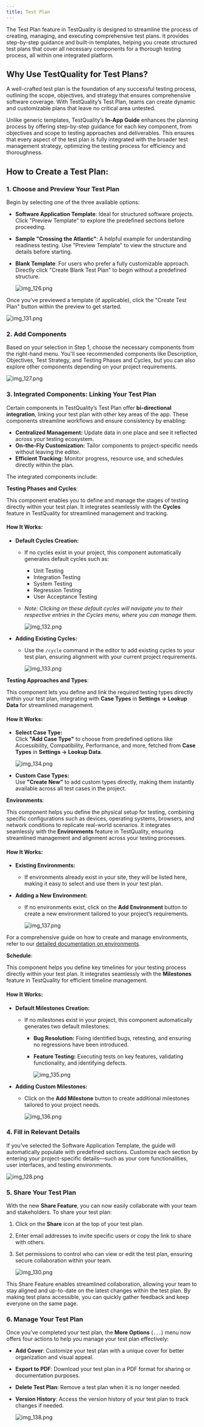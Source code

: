 ```yaml
---
title: Test Plan
---
```


The Test Plan feature in TestQuality is designed to streamline the process of creating, managing, and executing comprehensive test plans. It provides step-by-step guidance and built-in templates, helping you create structured test plans that cover all necessary components for a thorough testing process, all within one integrated platform.

## Why Use TestQuality for Test Plans?

A well-crafted test plan is the foundation of any successful testing process, outlining the scope, objectives, and strategy that ensures comprehensive software coverage. With TestQuality’s Test Plan, teams can create dynamic and customizable plans that leave no critical area untested.

Unlike generic templates, TestQuality’s **In-App Guide** enhances the planning process by offering step-by-step guidance for each key component, from objectives and scope to testing approaches and deliverables. This ensures that every aspect of the test plan is fully integrated with the broader test management strategy, optimizing the testing process for efficiency and thoroughness.

## How to Create a Test Plan:

<span id="1-choose-and-preview-your-test-plan"></span>

### 1. Choose and Preview Your Test Plan
Begin by selecting one of the three available options:
- **Software Application Template**: Ideal for structured software projects. Click "Preview Template" to explore the predefined sections before proceeding.
- **Sample "Crossing the Atlantic"**: A helpful example for understanding readiness testing. Use "Preview Template" to view the structure and details before starting.
- **Blank Template**: For users who prefer a fully customizable approach. Directly click "Create Blank Test Plan" to begin without a predefined structure.

   ![img_126.png](img/img_126.png)

Once you've previewed a template (if applicable), click the "Create Test Plan" button within the preview to get started.

   ![img_131.png](img/img_131.png)

### 2. Add Components
Based on your selection in Step 1, choose the necessary components from the right-hand menu. You'll see recommended components like Description, Objectives, Test Strategy, and Testing Phases and Cycles, but you can also explore other components depending on your project requirements.

   ![img_127.png](img/img_127.png)

### 3. Integrated Components: Linking Your Test Plan

Certain components in TestQuality’s Test Plan offer **bi-directional integration**, linking your test plan with other key areas of the app. These components streamline workflows and ensure consistency by enabling:

- **Centralized Management:** Update data in one place and see it reflected across your testing ecosystem.
- **On-the-Fly Customization:** Tailor components to project-specific needs without leaving the editor.
- **Efficient Tracking:** Monitor progress, resource use, and schedules directly within the plan.

The integrated components include:

**Testing Phases and Cycles**: 

 This component enables you to define and manage the stages of testing directly within your test plan. It integrates seamlessly with the **Cycles** feature in TestQuality for streamlined management and tracking.

#### How It Works:

- **Default Cycles Creation:**
  - If no cycles exist in your project, this component automatically generates default cycles such as:
    - Unit Testing
    - Integration Testing
    - System Testing
    - Regression Testing
    - User Acceptance Testing
  - *Note: Clicking on these default cycles will navigate you to their respective entries in the Cycles menu, where you can manage them.*

      ![img_132.png](img/img_132.png)

- **Adding Existing Cycles:**
  - Use the `/cycle` command in the editor to add existing cycles to your test plan, ensuring alignment with your current project requirements.

      ![img_133.png](img/img_133.png)

**Testing Approaches and Types**: 

This component lets you define and link the required testing types directly within your test plan, integrating with **Case Types** in **Settings → Lookup Data** for streamlined management.

#### How It Works:
- **Select Case Type:**  
   Click **"Add Case Type"** to choose from predefined options like Accessibility, Compatibility, Performance, and more, fetched from **Case Types** in **Settings → Lookup Data**.

    ![img_134.png](img/img_134.png)

- **Custom Case Types:**  
   Use **"Create New"** to add custom types directly, making them instantly available across all test cases in the project.

**Environments**: 

This component helps you define the physical setup for testing, combining specific configurations such as devices, operating systems, browsers, and network conditions to replicate real-world scenarios. It integrates seamlessly with the **Environments** feature in TestQuality, ensuring streamlined management and alignment across your testing processes.

#### How It Works:

- **Existing Environments:**
  - If environments already exist in your site, they will be listed here, making it easy to select and use them in your test plan.

- **Adding a New Environment:**
  - If no environments exist, click on the **Add Environment** button to create a new environment tailored to your project’s requirements.

      ![img_137.png](img/img_137.png)

For a comprehensive guide on how to create and manage environments, refer to our [detailed documentation on environments](/administration/environments).

**Schedule**: 

 This component helps you define key timelines for your testing process directly within your test plan. It integrates seamlessly with the **Milestones** feature in TestQuality for efficient timeline management.

#### How It Works:

- **Default Milestones Creation:**
  - If no milestones exist in your project, this component automatically generates two default milestones:
    - **Bug Resolution:** Fixing identified bugs, retesting, and ensuring no regressions have been introduced.
    - **Feature Testing:** Executing tests on key features, validating functionality, and identifying defects.

      ![img_135.png](img/img_135.png)

- **Adding Custom Milestones:**
  - Click on the **Add Milestone** button to create additional milestones tailored to your project needs.

      ![img_136.png](img/img_136.png)


### 4. Fill in Relevant Details
If you've selected the Software Application Template, the guide will automatically populate with predefined sections. Customize each section by entering your project-specific details—such as your core functionalities, user interfaces, and testing environments.

   ![img_128.png](img/img_128.png)

### 5. Share Your Test Plan
With the new **Share Feature**, you can now easily collaborate with your team and stakeholders. To share your test plan:

1. Click on the **Share** icon at the top of your test plan.
2. Enter email addresses to invite specific users or copy the link to share with others.
3. Set permissions to control who can view or edit the test plan, ensuring secure collaboration within your team.

   ![img_130.png](img/img_130.png)

This Share Feature enables streamlined collaboration, allowing your team to stay aligned and up-to-date on the latest changes within the test plan. By making test plans accessible, you can quickly gather feedback and keep everyone on the same page.

### 6. Manage Your Test Plan

Once you’ve completed your test plan, the **More Options** (`...`) menu now offers four actions to help you manage your test plan effectively:

- **Add Cover**: Customize your test plan with a unique cover for better organization and visual appeal.
- **Export to PDF**: Download your test plan in a PDF format for sharing or documentation purposes.
- **Delete Test Plan**: Remove a test plan when it is no longer needed.
- **Version History**: Access the version history of your test plan to track changes if needed.

   ![img_138.png](img/img_138.png)